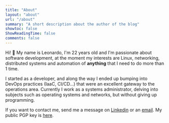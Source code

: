 ```yaml
---
title: "About"
layout: "about"
url: "/about"
summary: "A short description about the author of the blog"
showtoc: false
ShowReadingTime: false
comments: false
---
```


Hi! 👋 My name is Leonardo, I'm 22 years old and I'm passionate about software development, at the moment my interests are Linux, networking, distributed systems and automation of **anything** that I need to do more than 1 time.

I started as a developer, and along the way I ended up bumping into DevOps practices (IaaC, CI/CD...) that were an excellent gateway to the operations area. Currently I work as a systems administrator, delving into subjects such as operating systems and networks, but without giving up programming.

If you want to contact me, send me a message on [Linkedin](https://www.linkedin.com/in/lsgalves?locale=en_US) or an [email](mailto:leonardosgalves@gmail.com). My public PGP key is [here](https://lsgalves.com/gpg.pub.asc).
